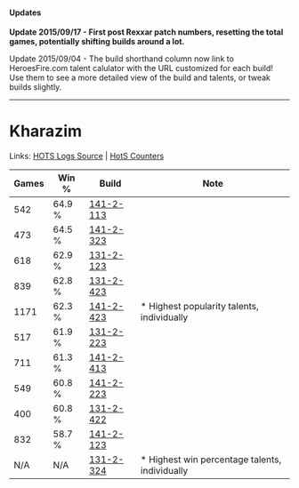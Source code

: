 #### Updates
**Update 2015/09/17 - First post Rexxar patch numbers, resetting the total games, potentially shifting builds around a lot.**

Update 2015/09/04 - The build shorthand column now link to HeroesFire.com talent calulator with the URL customized for each build!  
Use them to see a more detailed view of the build and talents, or tweak builds slightly.

***

# Kharazim

Links: [HOTS Logs Source](https://www.hotslogs.com/Sitewide/HeroDetails?Hero=Kharazim) | [HotS Counters](http://hotscounters.com/#/hero/Kharazim)

Games  | Win %  | Build     | Note
-----  | -----  | -----     | ----
542    | 64.9 % | [141-2-113](http://www.heroesfire.com/hots/talent-calculator/kharazim#hYAH) | 
473    | 64.5 % | [141-2-323](http://www.heroesfire.com/hots/talent-calculator/kharazim#hYDZ) | 
618    | 62.9 % | [131-2-123](http://www.heroesfire.com/hots/talent-calculator/kharazim#h9lx) | 
839    | 62.8 % | [131-2-423](http://www.heroesfire.com/hots/talent-calculator/kharazim#h9qd) | 
1171   | 62.3 % | [141-2-423](http://www.heroesfire.com/hots/talent-calculator/kharazim#hYF7) | * Highest popularity talents, individually
517    | 61.9 % | [131-2-223](http://www.heroesfire.com/hots/talent-calculator/kharazim#h9nV) | 
711    | 61.3 % | [141-2-413](http://www.heroesfire.com/hots/talent-calculator/kharazim#hYEz) | 
549    | 60.8 % | [141-2-223](http://www.heroesfire.com/hots/talent-calculator/kharazim#hYB_) | 
400    | 60.8 % | [131-2-422](http://www.heroesfire.com/hots/talent-calculator/kharazim#h9qc) | 
832    | 58.7 % | [141-2-123](http://www.heroesfire.com/hots/talent-calculator/kharazim#hYAR) | 
N/A    | N/A    | [131-2-324](http://www.heroesfire.com/hots/talent-calculator/kharazim#h9p4) | * Highest win percentage talents, individually
